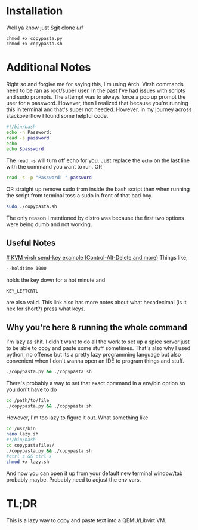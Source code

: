 # Installation

Well ya know just $git clone *url*

    chmod +x copypasta.py
    chmod +x copypasta.sh


# Additional Notes

Right so and forgive me for saying this, I'm using Arch. Virsh commands need to be ran as root/super user. In the past I've had issues with scripts and sudo prompts. The attempt was to always force a pop up prompt the user for a password. However, then I realized that because you're running this in terminal and that's super not needed. However, in my journey across stackoverflow I found some helpful code. 

   ```bash
#!/bin/bash
echo -n Password: 
read -s password
echo
echo $password
```
The `read -s` will turn off echo for you. Just replace the `echo` on the last line with the command you want to run.
OR
```bash
read -s -p "Password: " password
```
OR straight up remove sudo from inside the bash script then when running the script from terminal toss a sudo in front of that bad boy. 
```bash 
sudo ./copypasta.sh
```

The only reason I mentioned by distro was because the first two options were being dumb and not working. 
 

## Useful Notes

[# KVM virsh send-key example (Control-Alt-Delete and more)](https://rentry.co/x563n)
Things like;
```bash
--holdtime 1000
``` 
holds the key down for a hot minute and
```bash
KEY_LEFTCRTL
```
are also valid.
This link also has more notes about what hexadecimal (is it hex for short?) press what keys. 

## Why you're here & running the whole command

I'm lazy as shit. I didn't want to do all the work to set up a spice server just to be able to copy and paste some stuff sometimes. That's also why I used python, no offense but its a pretty lazy programming language but also convenient when I don't wanna open an IDE to program things and stuff. 

```bash
./copypasta.py && ./copypasta.sh
```
There's probably a way to set that exact command in a env/bin option so you don't have to do
```bash
cd /path/to/file
./copypasta.py && ./copypasta.sh
```
However, I'm too lazy to figure it out. 
What something like
```bash
cd /usr/bin
nano lazy.sh
#!/bin/bash
cd copypastafiles/
./copypasta.py && ./copypasta.sh
#ctrl s && ctrl x
chmod +x lazy.sh
```
And now you can open it up from your default new terminal window/tab probably maybe. Probably need to adjust the env vars. 

# TL;DR
This is a lazy way to copy and paste text into a QEMU/Libvirt VM. 
